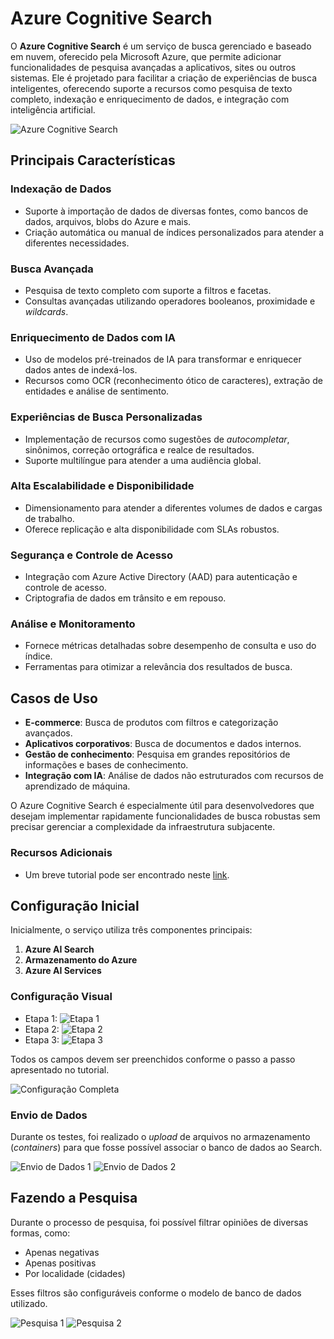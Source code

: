 # Azure Cognitive Search

O **Azure Cognitive Search** é um serviço de busca gerenciado e baseado em nuvem, oferecido pela Microsoft Azure, que permite adicionar funcionalidades de pesquisa avançadas a aplicativos, sites ou outros sistemas. Ele é projetado para facilitar a criação de experiências de busca inteligentes, oferecendo suporte a recursos como pesquisa de texto completo, indexação e enriquecimento de dados, e integração com inteligência artificial.

![Azure Cognitive Search](https://github.com/user-attachments/assets/d8e3527d-a58a-42dd-9c40-472032ada11b)

## Principais Características

### Indexação de Dados
- Suporte à importação de dados de diversas fontes, como bancos de dados, arquivos, blobs do Azure e mais.
- Criação automática ou manual de índices personalizados para atender a diferentes necessidades.

### Busca Avançada
- Pesquisa de texto completo com suporte a filtros e facetas.
- Consultas avançadas utilizando operadores booleanos, proximidade e *wildcards*.

### Enriquecimento de Dados com IA
- Uso de modelos pré-treinados de IA para transformar e enriquecer dados antes de indexá-los.
- Recursos como OCR (reconhecimento ótico de caracteres), extração de entidades e análise de sentimento.

### Experiências de Busca Personalizadas
- Implementação de recursos como sugestões de *autocompletar*, sinônimos, correção ortográfica e realce de resultados.
- Suporte multilíngue para atender a uma audiência global.

### Alta Escalabilidade e Disponibilidade
- Dimensionamento para atender a diferentes volumes de dados e cargas de trabalho.
- Oferece replicação e alta disponibilidade com SLAs robustos.

### Segurança e Controle de Acesso
- Integração com Azure Active Directory (AAD) para autenticação e controle de acesso.
- Criptografia de dados em trânsito e em repouso.

### Análise e Monitoramento
- Fornece métricas detalhadas sobre desempenho de consulta e uso do índice.
- Ferramentas para otimizar a relevância dos resultados de busca.

## Casos de Uso

- **E-commerce**: Busca de produtos com filtros e categorização avançados.
- **Aplicativos corporativos**: Busca de documentos e dados internos.
- **Gestão de conhecimento**: Pesquisa em grandes repositórios de informações e bases de conhecimento.
- **Integração com IA**: Análise de dados não estruturados com recursos de aprendizado de máquina.

O Azure Cognitive Search é especialmente útil para desenvolvedores que desejam implementar rapidamente funcionalidades de busca robustas sem precisar gerenciar a complexidade da infraestrutura subjacente.

### Recursos Adicionais
- Um breve tutorial pode ser encontrado neste [link](https://microsoftlearning.github.io/mslearn-ai-fundamentals/Instructions/Labs/11-ai-search.html#learn-more).

## Configuração Inicial
Inicialmente, o serviço utiliza três componentes principais:
1. **Azure AI Search**
2. **Armazenamento do Azure**
3. **Azure AI Services**

### Configuração Visual
- Etapa 1:
  ![Etapa 1](https://github.com/user-attachments/assets/fbfbf823-764b-4eaa-88db-fa9e735b7218)
- Etapa 2:
  ![Etapa 2](https://github.com/user-attachments/assets/6637e54a-bde1-42fe-a764-a86ede587991)
- Etapa 3:
  ![Etapa 3](https://github.com/user-attachments/assets/080ec556-9091-41a7-ba52-874105ba57db)

Todos os campos devem ser preenchidos conforme o passo a passo apresentado no tutorial.

![Configuração Completa](https://github.com/user-attachments/assets/39656cf6-2e77-4ba8-be9c-9bfeb587735e)

### Envio de Dados
Durante os testes, foi realizado o *upload* de arquivos no armazenamento (*containers*) para que fosse possível associar o banco de dados ao Search.

![Envio de Dados 1](https://github.com/user-attachments/assets/9780b069-95ca-4fe2-8994-9e4a653b7acb)
![Envio de Dados 2](https://github.com/user-attachments/assets/8555e74f-cc52-47f5-8f0f-8a0177419b49)

## Fazendo a Pesquisa

Durante o processo de pesquisa, foi possível filtrar opiniões de diversas formas, como:
- Apenas negativas
- Apenas positivas
- Por localidade (cidades)

Esses filtros são configuráveis conforme o modelo de banco de dados utilizado.

![Pesquisa 1](https://github.com/user-attachments/assets/00b787a1-5791-48e4-809f-689e0646760a)
![Pesquisa 2](https://github.com/user-attachments/assets/27fd7504-cde7-49d5-86cc-a72223559190)

